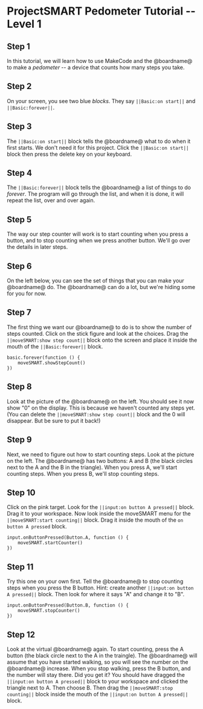 # ProjectSMART Pedometer Tutorial -- Level 1

## Step 1

In this tutorial, we will learn how to use MakeCode and the @boardname@ to make a *pedometer* -- a device that counts how many steps you take.

## Step 2

On your screen, you see two blue *blocks*. They say ``||Basic:on start||`` and ``||Basic:forever||``. 

## Step 3

The ``||Basic:on start||`` block tells the @boardname@ what to do when it first starts. We don't need it for this project. Click the ``||Basic:on start||`` block then press the delete key on your keyboard.

## Step 4

The ``||Basic:forever||`` block tells the @boardname@ a list of things to do *forever*. The program will go through the list, and when it is done, it will repeat the list, over and over again.

## Step 5

The way our step counter will work is to start counting when you press a button, and to stop counting when we press another button. We'll go over the details in later steps.

## Step 6

On the left below, you can see the set of things that you can make your @boardname@ do. The @boardname@ can do a lot, but we're hiding some for you for now. 

## Step 7

The first thing we want our @boardname@ to do is to show the number of steps counted. Click on the stick figure and look at the choices. Drag the  ``||moveSMART:show step count||`` block onto the screen and place it inside the mouth of the ``||Basic:forever||`` block.

```blocks
basic.forever(function () {
    moveSMART.showStepCount()
})
```

## Step 8

Look at the picture of the @boardname@ on the left. You should see it now show "0" on the display. This is because we haven't counted any steps yet. (You can delete the ``||moveSMART:show step count||`` block and the 0 will disappear. But be sure to put it back!)

## Step 9

Next, we need to figure out how to start counting steps. Look at the picture on the left. The @boardname@ has two buttons: A and B (the black circles next to the A and the B in the triangle). When you press A, we'll start counting steps. When you press B, we'll stop counting steps.

## Step 10

Click on the pink target. Look for the ``||input:on button A pressed||`` block. Drag it to your workspace. Now look inside the moveSMART menu for the ``||moveSMART:start counting||`` block. Drag it inside the mouth of the `on button A pressed` block.


```blocks
input.onButtonPressed(Button.A, function () {
    moveSMART.startCounter()
})
```

## Step 11

Try this one on your own first. Tell the @boardname@ to stop counting steps when you press the B button. Hint: create another ``||input:on button A pressed||`` block. Then look for where it says "A" and change it to "B".

```blocks
input.onButtonPressed(Button.B, function () {
    moveSMART.stopCounter()
})
```

## Step 12
Look at the virtual @boardname@ again. To start counting, press the A button (the black circle next to the A in the traingle). The @boardname@ will assume that you have started walking, so you will see the number on the @boardname@ increase. When you stop walking, press the B button, and the number will stay there. 
Did you get it? You should have dragged the ``||input:on button A pressed||`` block to your workspace and clicked the triangle next to A. Then choose B. Then drag the ``||moveSMART:stop counting||`` block inside the mouth of the ``||input:on button A pressed||`` block.

